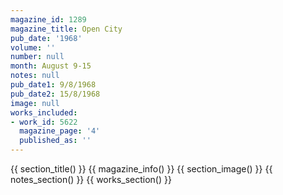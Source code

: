 ```yaml
---
magazine_id: 1289
magazine_title: Open City
pub_date: '1968'
volume: ''
number: null
month: August 9-15
notes: null
pub_date1: 9/8/1968
pub_date2: 15/8/1968
image: null
works_included:
- work_id: 5622
  magazine_page: '4'
  published_as: ''
---
```


{{ section_title() }}
{{ magazine_info() }}
{{ section_image() }}
{{ notes_section() }}
{{ works_section() }}
